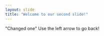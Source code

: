 ```yaml
---
layout: slide
title: "Welcome to our second slide!"
---
```

"Changed one"
Use the left arrow to go back!
